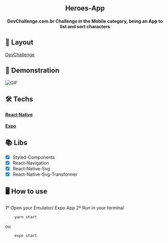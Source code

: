  
<h2 align="center">
 Heroes-App 
</h2>


<h4 align="center">
    DevChallenge.com.br Challenge in the Mobile category, being an App to list and sort characters
</h4>

## :art: Layout
[DevChallenge](https://www.devchallenge.com.br/challenges/5edabfda693fca2236c83cc7/details)

## :iphone: Demonstration
![GIF](https://user-images.githubusercontent.com/45949487/152398481-9bd14563-077a-4232-9c40-7d81bdbcb759.gif)


## :hammer_and_wrench: Techs 

#### [React Native](https://reactnative.dev/)
#### [Expo](https://expo.dev/) 


## :books: Libs
- [x] Styled-Components
- [x] React-Navigation
- [x] React-Native-Svg
- [x] React-Native-Svg-Transformer

## :desktop_computer: How to use
##### 

1º Open your Emulator/ Expo App
2º Run in your terminal
```
    yarn start
```
ou

```
    expo start
```